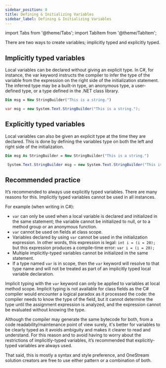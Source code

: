 ```yaml
---
sidebar_position: 8
title: Defining & Initializing Variables
sidebar_label: Defining & Initializing Variables
---
```


import Tabs from '@theme/Tabs';
import TabItem from '@theme/TabItem';

There are two ways to create variables; implicitly typed and explicitly typed.

## Implicitly typed variables

Local variables can be declared without giving an explicit type. In C#, for instance, the var keyword instructs the compiler to infer the type of the variable from the expression on the right side of the initialization statement. The inferred type may be a built-in type, an anonymous type, a user-defined type, or a type defined in the .NET class library.

<Tabs>
<TabItem value="vb" label="VB.NET (Implicit declaration)">

```vb
Dim msg = New StringBuilder("This is a string.")
```

</TabItem>
<TabItem value="csharp" label="C# (Implicit declaration)">

```csharp
var msg = new System.Text.StringBuilder("This is a string.");
```

</TabItem>
</Tabs>

## Explicitly typed variables

Local variables can also be given an explicit type at the time they are declared. This is done by defining the variables type on both the left and right side of the initialization.

<Tabs>
<TabItem value="vb" label="VB.NET (Explicit declaration)">

```vb
Dim msg As StringBuilder = New StringBuilder("This is a string.")
```

</TabItem>
<TabItem value="csharp" label="C# (Explicit declaration)">

```csharp
 System.Text.StringBuilder msg = new System.Text.StringBuilder("This is a string.");
```

</TabItem>
</Tabs>

## Recommended practice

It’s recommended to always use explicitly typed variables. There are many reasons for this. Implicitly typed variables cannot be used in all instances.

For example (when writing in C#):

- `var` can only be used when a local variable is declared and initialized in the same statement; the variable cannot be initialized to null, or to a method group or an anonymous function.
- `var` cannot be used on fields at class scope.
- Variables declared by using `var` cannot be used in the initialization expression. In other words, this expression is legal: `int i = (i = 20);` but this expression produces a compile-time error: `var i = (i = 20);`
- Multiple implicitly-typed variables cannot be initialized in the same statement.
- If a type named `var` is in scope, then the `var` keyword will resolve to that type name and will not be treated as part of an implicitly typed local variable declaration.

Implicit typing with the `var` keyword can only be applied to variables at local method scope. Implicit typing is not available for class fields as the C# compiler would encounter a logical paradox as it processed the code: the compiler needs to know the type of the field, but it cannot determine the type until the assignment expression is analyzed, and the expression cannot be evaluated without knowing the type.

Although the compiler may generate the same bytecode for both, from a code readability/maintenance point of view surely, it's better for variables to be clearly typed as it avoids ambiguity and makes it clearer to read and understand. For this reason and to avoid having to worry about the restrictions of implicitly-typed variables, it’s recommended that explicitly-typed variables are always used.

That said, this is mostly a syntax and style preference, and OneStream solution creators are free to use either pattern or a combination of both.
